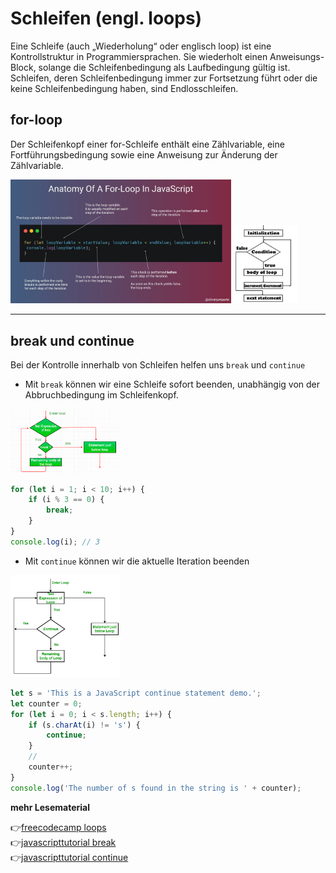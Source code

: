 # Schleifen (engl. loops)

Eine Schleife (auch „Wiederholung“ oder englisch loop) ist eine Kontrollstruktur in Programmiersprachen. Sie wiederholt einen Anweisungs-Block, solange die Schleifenbedingung als Laufbedingung gültig ist. Schleifen, deren Schleifenbedingung immer zur Fortsetzung führt oder die keine Schleifenbedingung haben, sind Endlosschleifen. 

## for-loop

Der Schleifenkopf einer for-Schleife enthält eine Zählvariable, eine Fortführungsbedingung sowie eine Anweisung zur Änderung der Zählvariable. 

<img src="for-loop1.jpg" alt="for-loop1" width="70%">

<img src="for-loop2.webp" alt="for-loop2" width="20%">

---

## break und continue

Bei der Kontrolle innerhalb von Schleifen helfen uns `break` und `continue`

- Mit `break` können wir eine Schleife sofort beenden, unabhängig von der Abbruchbedingung im Schleifenkopf.  

<img src="break.png" alt="break" width="35%">

```javascript
for (let i = 1; i < 10; i++) {
    if (i % 3 == 0) {
        break;
    }
}
console.log(i); // 3
```

- Mit `continue` können wir die aktuelle Iteration beenden

<img src="continue.png" alt="continue" width="35%">

```javascript
let s = 'This is a JavaScript continue statement demo.';
let counter = 0;
for (let i = 0; i < s.length; i++) {
    if (s.charAt(i) != 's') {
        continue;
    }
    //
    counter++;
}
console.log('The number of s found in the string is ' + counter);
```





**mehr Lesematerial**

:point_right:[freecodecamp loops](https://www.freecodecamp.org/news/javascript-loops-explained-for-loop-for/)\
:point_right:[javascripttutorial break](https://www.javascripttutorial.net/javascript-break/)\
:point_right:[javascripttutorial continue](https://www.javascripttutorial.net/javascript-continue/)





